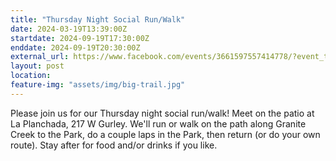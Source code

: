 ```yaml
---
title: "Thursday Night Social Run/Walk"
date: 2024-03-19T13:39:00Z
startdate: 2024-09-19T17:30:00Z
enddate: 2024-09-19T20:30:00Z
external_url: https://www.facebook.com/events/3661597557414778/?event_time_id=3661597570748110
layout: post
location: 
feature-img: "assets/img/big-trail.jpg"
---
```


Please join us for our Thursday night social run/walk! Meet on the patio at La Planchada, 217 W Gurley.  We'll run or walk on the path along Granite Creek to the Park, do a couple laps in the Park, then return (or do your own route).  Stay after for food and/or drinks if you like.<br>
  <br>
  
